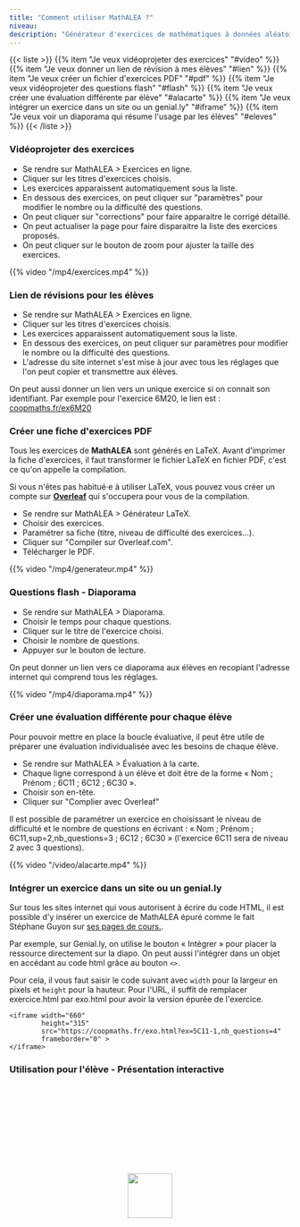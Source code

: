 ```yaml
---
title: "Comment utiliser MathALEA ?"
niveau:
description: "Générateur d'exercices de mathématiques à données aléatoires"
---
```



{{< liste >}}
  {{% item "Je veux vidéoprojeter des exercices" "#video" %}}
  {{% item "Je veux donner un lien de révision à mes élèves" "#lien" %}}
	{{% item "Je veux créer un fichier d'exercices PDF" "#pdf" %}}
	{{% item "Je veux vidéoprojeter des questions flash" "#flash" %}}
	{{% item "Je veux créer une évaluation différente par élève" "#alacarte" %}}
	{{% item "Je veux intégrer un exercice dans un site ou un genial.ly" "#iframe" %}}
  {{% item "Je veux voir un diaporama qui résume l'usage par les élèves" "#eleves" %}}
{{< /liste >}}

<div class="ui hidden divider"></div>
<div class="ui hidden divider"></div>

<h3 class="ui horizontal divider header" id="video">Vidéoprojeter des exercices</h3>

- Se rendre sur MathALEA > Exercices en ligne.
- Cliquer sur les titres d'exercices choisis.
- Les exercices apparaissent automatiquement sous la liste.
- En dessous des exercices, on peut cliquer sur "paramètres" pour modifier le nombre ou la difficulté des questions.
- On peut cliquer sur "corrections" pour faire apparaitre le corrigé détaillé.
- On peut actualiser la page pour faire disparaitre la liste des exercices proposés.
- On peut cliquer sur le bouton de zoom pour ajuster la taille des exercices.

{{% video "/mp4/exercices.mp4"  %}}


<h3 class="ui horizontal divider header" id="lien">Lien de révisions pour les élèves</h3>

- Se rendre sur MathALEA > Exercices en ligne.
- Cliquer sur les titres d'exercices choisis.
- Les exercices apparaissent automatiquement sous la liste.
- En dessous des exercices, on peut cliquer sur paramètres pour modifier le nombre ou la difficulté des questions.
- L'adresse du site internet s'est mise à jour avec tous les réglages que l'on peut copier et transmettre aux élèves.

On peut aussi donner un lien vers un unique exercice si on connait son identifiant. Par exemple pour l'exercice 6M20, le lien est :  [coopmaths.fr/ex6M20](https://coopmaths.fr/ex6M20)


<h3 class="ui horizontal divider header" id="pdf">Créer une fiche d'exercices PDF</h3>

Tous les exercices de **MathALEA** sont générés en LaTeX. Avant d'imprimer la fiche d'exercices, il faut transformer le fichier LaTeX en fichier PDF, c'est ce qu'on appelle la compilation. 

Si vous n'êtes pas habitué·e à utiliser LaTeX, vous pouvez vous créer un compte sur **[Overleaf](https://www.overleaf.com/register)** qui s'occupera pour vous de la compilation.

- Se rendre sur MathALEA > Générateur LaTeX.
- Choisir des exercices.
- Paramétrer sa fiche (titre, niveau de difficulté des exercices...).
- Cliquer sur "Compiler sur Overleaf.com".
- Télécharger le PDF.

{{% video "/mp4/generateur.mp4"  %}}



<h3 class="ui horizontal divider header" id="flash">Questions flash - Diaporama</h3>

- Se rendre sur MathALEA > Diaporama.
- Choisir le temps pour chaque questions.
- Cliquer sur le titre de l'exercice choisi.
- Choisir le nombre de questions.
- Appuyer sur le bouton de lecture.

On peut donner un lien vers ce diaporama aux élèves en recopiant l'adresse internet qui comprend tous les réglages.

{{% video "/mp4/diaporama.mp4"  %}}


<h3 class="ui horizontal divider header" id="alacarte">Créer une évaluation différente pour chaque élève</h3>


Pour pouvoir mettre en place la boucle évaluative, il peut être utile de préparer une évaluation individualisée avec les besoins de chaque élève.

- Se rendre sur MathALEA > Évaluation à la carte.
- Chaque ligne correspond à un élève et doit être de la forme « Nom ; Prénom ; 6C11 ; 6C12 ; 6C30 ».
- Choisir son en-tête.
- Cliquer sur "Complier avec Overleaf"

Il est possible de paramétrer un exercice en choisissant le niveau de difficulté et le nombre de questions en écrivant : « Nom ; Prénom ; 6C11,sup=2,nb_questions=3 ; 6C12 ; 6C30 » (l'exercice 6C11 sera de niveau 2 avec 3 questions).

{{% video "/video/alacarte.mp4"  %}}


<h3 class="ui horizontal divider header" id="iframe">Intégrer un exercice dans un site ou un genial.ly</h3>

Sur tous les sites internet qui vous autorisent à écrire du code HTML, il est possible d'y insérer un exercice de MathALEA épuré comme le fait Stéphane Guyon sur <a href="https://mathsguyon.fr/test/index.php?l=fr&n=4e&c=1.%20Relatifs" target="_blank">ses pages de cours.</a>.

Par exemple, sur Genial.ly, on utilise le bouton « Intégrer » pour placer la ressource directement sur la diapo. On peut aussi l'intégrer dans un objet en accédant au code html grâce au bouton `<>`.

Pour cela, il vous faut saisir le code suivant avec `width` pour la largeur en pixels et `height` pour la hauteur. Pour l'URL, il suffit de remplacer exercice.html par exo.html pour avoir la version épurée de l'exercice.

````
<iframe width="660"
        height="315" 
        src="https://coopmaths.fr/exo.html?ex=5C11-1,nb_questions=4"
        frameborder="0" >
</iframe>
````

<h3 class="ui horizontal divider header" id="eleves">Utilisation pour l'élève - Présentation interactive</h3>

<div class="container-wrapper-genially" style="position: relative; min-height: 400px; max-width: 100%;"><img src="https://genially.blob.core.windows.net/genially/version3.0/loader.gif" class="loader-genially" style="position: absolute; top: 0; right: 0; bottom: 0; left: 0; margin-top: auto; margin-right: auto; margin-bottom: auto; margin-left: auto; z-index: 1;width: 80px; height: 80px;"/><div id="5e3569f66bbd27220c6058b1" class="genially-embed" style="margin: 0px auto; position: relative; height: auto; width: 100%;"></div></div><script>(function (d) { var js, id = "genially-embed-js", ref = d.getElementsByTagName("script")[0]; if (d.getElementById(id)) { return; } js = d.createElement("script"); js.id = id; js.async = true; js.src = "https://view.genial.ly/static/embed/embed.js"; ref.parentNode.insertBefore(js, ref); }(document));</script>



<script type="text/javascript">
	// Select all links with hashes
$('a[href*="#"]')
  // Remove links that don't actually link to anything
  .not('[href="#"]')
  .not('[href="#0"]')
  .click(function(event) {
    // On-page links
    if (
      location.pathname.replace(/^\//, '') == this.pathname.replace(/^\//, '') 
      && 
      location.hostname == this.hostname
    ) {
      // Figure out element to scroll to
      var target = $(this.hash);
      target = target.length ? target : $('[name=' + this.hash.slice(1) + ']');
      // Does a scroll target exist?
      if (target.length) {
        // Only prevent default if animation is actually gonna happen
        event.preventDefault();
        $('html, body').animate({
          scrollTop: target.offset().top
        }, 1000, function() {
          // Callback after animation
          // Must change focus!
          var $target = $(target);
          $target.focus();
          if ($target.is(":focus")) { // Checking if the target was focused
            return false;
          } else {
            $target.attr('tabindex','-1'); // Adding tabindex for elements not focusable
            $target.focus(); // Set focus again
          };
        });
      }
    }
  });
</script>

